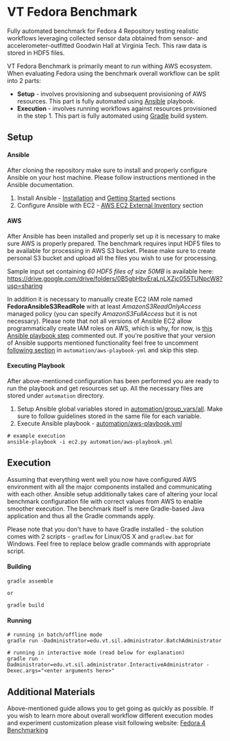 # VT Fedora Benchmark

Fully automated benchmark for Fedora 4 Repository testing realistic workflows leveraging
collected sensor data obtained from sensor- and accelerometer-outfitted Goodwin Hall at
Virginia Tech. This raw data is stored in HDF5 files.

VT Fedora Benchmark is primarily meant to run withing AWS ecosystem. When evaluating Fedora
using the benchmark overall workflow can be split into 2 parts:

* **Setup** - involves provisioning and subsequent provisioning of AWS resources. This part
is fully automated using [Ansible](https://www.ansible.com/) playbook.
* **Execution** - involves running workflows against resources provisioned in the step 1.
This part is fully automated using [Gradle](https://gradle.org/) build system.

## Setup

#### Ansible

After cloning the repository make sure to install and properly configure Ansible on your host
machine. Please follow instructions mentioned in the Ansible documentation.

1. Install Ansible - [Installation](http://docs.ansible.com/ansible/intro_installation.html) and
[Getting Started](http://docs.ansible.com/ansible/intro_getting_started.html) sections
2. Configure Ansible with EC2 - [AWS EC2 External Inventory](http://docs.ansible.com/ansible/intro_dynamic_inventory.html#example-aws-ec2-external-inventory-script)
section

#### AWS

After Ansible has been installed and properly set up it is necessary to make sure AWS is properly prepared.
The benchmark requires input HDF5 files to be available for processing in AWS S3 bucket. Please make
sure to create personal S3 bucket and upload all the files you wish to use for processing. 

Sample input set containing _60 HDF5 files of size 50MB_ is available here: https://drive.google.com/drive/folders/0B5gbHbvEraLnLXZjc055TUNpcW8?usp=sharing

In addition it is necessary to manually create EC2 IAM role named **FedoraAnsibleS3ReadRole** with at least
_AmazonS3ReadOnlyAccess_ managed policy (you can specify _AmazonS3FullAccess_ but it is not necessary).
Please note that not all versions of Ansible EC2 allow programmatically create IAM roles on AWS, which is
why, for now, is [this Ansible playbook step](automation/aws-playbook.yml#L75) commented out. If you're positive that your version of Ansible supports mentioned functionality feel free to uncomment [following section](automation/aws-playbook.yml#L75) in `automation/aws-playbook-yml` and skip this step.

#### Executing Playbook

After above-mentioned configuration has been performed you are ready to run the playbook and get resources
set up. All the necessary files are stored under `automation` directory.

1. Setup Ansible global variables stored in [automation/group_vars/all](automation/group_vars/all). Make sure to follow guidelines
stored in the same file for each variable.
2. Execute Ansible playbook - [automation/aws-playbook.yml](automation/aws-playbook.yml)
```
# example execution
ansible-playbook -i ec2.py automation/aws-playbook.yml
```

## Execution

Assuming that everything went well you now have configured AWS environment with all the major components
installed and communicating with each other. Ansible setup additionally takes care of altering your local
benchmark configuration file with correct values from AWS to enable smoother execution. The benchmark itself
is mere Gradle-based Java application and thus all the Gradle commands apply. 

Please note that
you don't have to have Gradle installed - the solution comes with 2 scripts - `gradlew` for Linux/OS X and 
`gradlew.bat` for Windows. Feel free to replace below gradle commands with appropriate script.

#### Building

```
gradle assemble

or

gradle build
```

#### Running
```
# running in batch/offline mode
gradle run -Dadministrator=edu.vt.sil.administrator.BatchAdministrator

# running in interactive mode (read below for explanation) 
gradle run -Dadministrator=edu.vt.sil.administrator.InteractiveAdministrator -Dexec.args="<enter arguments here>"
```

## Additional Materials

Above-mentioned guide allows you to get going as quickly as possible. If you wish to learn more about overall workflow
different execution modes and experiment customization please visit following website: [Fedora 4 Benchmarking](https://webapps.es.vt.edu/confluence/display/~agalad/Fedora+4+Benchmarking)
